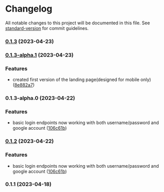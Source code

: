 # Changelog

All notable changes to this project will be documented in this file. See [standard-version](https://github.com/conventional-changelog/standard-version) for commit guidelines.

### [0.1.3](https://github.com/UPSxACE/chills-frontend/compare/v0.1.3-alpha.1...v0.1.3) (2023-04-23)

### [0.1.3-alpha.1](https://github.com/UPSxACE/chills-frontend/compare/v0.1.3-alpha.0...v0.1.3-alpha.1) (2023-04-23)


### Features

* created first version of the landing page(designed for mobile only) ([8e882a7](https://github.com/UPSxACE/chills-frontend/commit/8e882a72c9f6c57815a67ab630f729c823640c2e))

### 0.1.3-alpha.0 (2023-04-22)


### Features

* basic login endpoints now working with both username/password and google account ([106c61b](https://github.com/UPSxACE/chills-frontend/commit/106c61b295e9624cc50bf26d6cbdd4dfd97fb7d8))

### [0.1.2](https://github.com/UPSxACE/chills-frontend/compare/v0.1.1...v0.1.2) (2023-04-22)


### Features

* basic login endpoints now working with both username/password and google account ([106c61b](https://github.com/UPSxACE/chills-frontend/commit/106c61b295e9624cc50bf26d6cbdd4dfd97fb7d8))

### 0.1.1 (2023-04-18)
